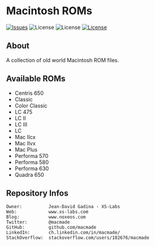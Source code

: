 Macintosh ROMs
==============

[![Issues](http://img.shields.io/github/issues/macmade/Macintosh-ROMs.svg?style=flat)](https://github.com/macmade/Macintosh-ROMs/issues)
![License](https://img.shields.io/badge/status-inactive-lightgray.svg?style=flat)
![License](https://img.shields.io/badge/license-none-lightgray.svg?style=flat)
[![License](https://img.shields.io/badge/contact-@macmade-blue.svg?style=flat)](https://twitter.com/macmade)

About
-----

A collection of old world Macintosh ROM files.

Available ROMs
--------------

 * Centris 650
 * Classic
 * Color Classic
 * LC 475
 * LC II
 * LC III
 * LC
 * Mac IIcx
 * Mac IIvx
 * Mac Plus
 * Performa 570
 * Performa 580
 * Performa 630
 * Quadra 650

Repository Infos
----------------

    Owner:			Jean-David Gadina - XS-Labs
    Web:			www.xs-labs.com
    Blog:			www.noxeos.com
    Twitter:		@macmade
    GitHub:			github.com/macmade
    LinkedIn:		ch.linkedin.com/in/macmade/
    StackOverflow:	stackoverflow.com/users/182676/macmade
